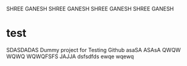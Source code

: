 SHREE GANESH SHREE GANESH
SHREE GANESH SHREE GANESH
# test
SDASDADAS
Dummy project for Testing Github
asaSA
ASAsA
QWQW
WQWQ
WQWQFSFS
JAJJA
dsfsdfds
ewqe
wqewq
